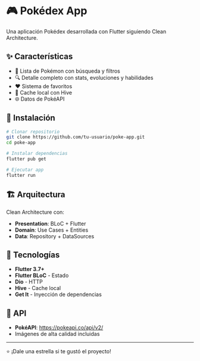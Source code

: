 # 🎮 Pokédex App

Una aplicación Pokédex desarrollada con Flutter siguiendo Clean Architecture.

## ✨ Características

- 📱 Lista de Pokémon con búsqueda y filtros
- 🔍 Detalle completo con stats, evoluciones y habilidades
- ❤️ Sistema de favoritos
- 💾 Cache local con Hive
- 🌐 Datos de PokéAPI

## 🚀 Instalación

```bash
# Clonar repositorio
git clone https://github.com/tu-usuario/poke-app.git
cd poke-app

# Instalar dependencias
flutter pub get

# Ejecutar app
flutter run
```

## 🏗️ Arquitectura

Clean Architecture con:
- **Presentation**: BLoC + Flutter
- **Domain**: Use Cases + Entities  
- **Data**: Repository + DataSources

## 🔧 Tecnologías

- **Flutter 3.7+** 
- **Flutter BLoC** - Estado
- **Dio** - HTTP
- **Hive** - Cache local
- **Get It** - Inyección de dependencias

## 📡 API

- **PokéAPI**: https://pokeapi.co/api/v2/
- Imágenes de alta calidad incluidas

---

⭐ ¡Dale una estrella si te gustó el proyecto!
